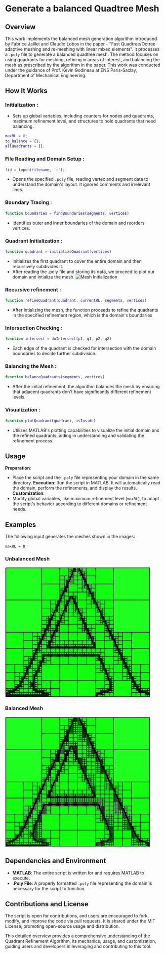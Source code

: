 # Generate a balanced Quadtree Mesh

## Overview

This work implements the balanced mesh generation algorithm introduced by Fabrice Jaillet and Claudio Lobos in the paper - "Fast Quadtree/Octree adaptive meshing and re-meshing with linear mixed elements". It processes a `.poly` file to generate a balanced quadtree mesh. The method focuses on using quadrants for meshing, refining in areas of interest, and balancing the mesh as prescribed by the algorithm in the paper. This work was conducted under the guidance of Prof. Kevin Godineau at ENS Paris-Saclay, Department of Mechanical Engineering.

## How It Works

 ### Initialization :
- Sets up global variables, including counters for nodes and quadrants, maximum refinement level, and structures to hold quadrants that need balancing.
```matlab
maxRL = 8;
to_balance = {};
allQuadrants = {};
```
 ### File Reading and Domain Setup :
 ```matlab
fid = fopen(filename, 'r');
```
-  Opens the specified `.poly` file, reading vertex and segment data to understand the domain's layout. It ignores comments and irrelevant lines.  
 ### Boundary Tracing :
 ```matlab
function boundaries = findBoundaries(segments, vertices)
```
- Identifies outer and inner boundaries of the domain and reorders vertices.  
 ### Quadrant Initialization :
 ```matlab
function quadrant = initializeQuadrant(vertices)
```
- Initializes the first quadrant to cover the entire domain and then recursively subdivides it.
- After reading the .poly file and storing its data, we proceed to plot our domain and intialize the mesh.
![Mesh Initialization](initalize_mesh.png)
### Recursive refinement :
 ```matlab
function refineQuadrant(quadrant, currentRL, segments, vertices)
```
- After intializing the mesh, the function proceeds to refine the quadrants in the specified refinement region, which is the domain's boundaries  
 ### Intersection Checking :
  ```matlab
function intersect = doIntersect(p1, q1, p2, q2)
```
- Each edge of the quadrant is checked for intersection with the domain boundaries to decide further subdivision.  
 ### Balancing the Mesh :
  ```matlab
function balanceQuadrants(segments, vertices)
```
- After the initial refinement, the algorithm balances the mesh by ensuring that adjacent quadrants don't have significantly different refinement levels.  
 ### Visualization :
  ```matlab
function plotQuadrant(quadrant, isInside)
```
- Utilizes MATLAB's plotting capabilities to visualize the initial domain and the refined quadrants, aiding in understanding and validating the refinement process.  

## Usage

 **Preparation**:
- Place the script and the `.poly` file representing your domain in the same directory.
 **Execution**:
 Run the script in MATLAB. It will automatically read the domain, perform the refinements, and display the results.
 **Customization**:
- Modify global variables, like maximum refinement level (`maxRL`), to adapt the script's behavior according to different domains or refinement needs.

## Examples

The following input generates the meshes shown in the images:

`maxRL = 8`

### Unbalanced Mesh 
![Unbalanced Mesh](B_maxRL_8.png)

### Balanced Mesh
![Balanced Mesh](UNB_maxRL_8.png)


## Dependencies and Environment

- **MATLAB**: The entire script is written for and requires MATLAB to execute.
- **.Poly File**: A properly formatted `.poly` file representing the domain is necessary for the script to function.

## Contributions and License

The script is open for contributions, and users are encouraged to fork, modify, and improve the code via pull requests. It is shared under the MIT License, promoting open-source usage and distribution.

This detailed overview provides a comprehensive understanding of the Quadrant Refinement Algorithm, its mechanics, usage, and customization, guiding users and developers in leveraging and contributing to this tool.
